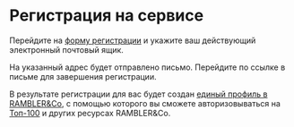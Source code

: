 # Регистрация на сервисе

Перейдите на [форму регистрации](https://id.rambler.ru/account/external-registration/?back=http://top100.rambler.ru/) и укажите ваш действующий электронный почтовый ящик.

На указанный адрес будет отправлено письмо. Перейдите по ссылке в письме для завершения регистрации.

В результате регистрации для вас будет создан [единый профиль в RAMBLER\&Co](https://help.rambler.ru/id/), с помощью которого вы сможете авторизовываться на [Топ-100](https://top100.rambler.ru) и других ресурсах RAMBLER\&Co.
